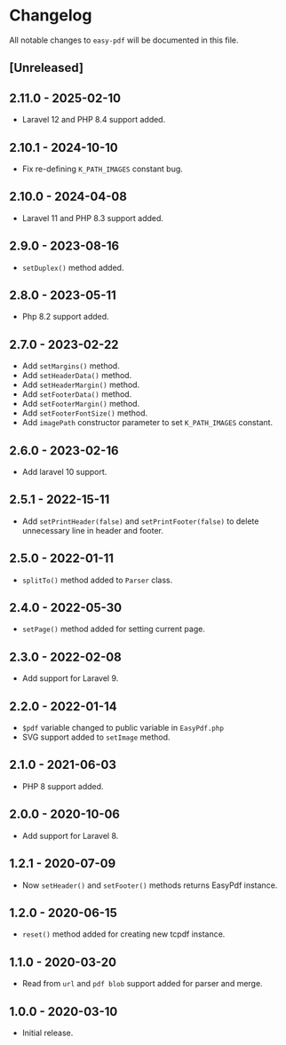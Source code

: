# Changelog
All notable changes to `easy-pdf` will be documented in this file.

## [Unreleased]

## 2.11.0 - 2025-02-10
- Laravel 12 and PHP 8.4 support added.

## 2.10.1 - 2024-10-10
- Fix re-defining `K_PATH_IMAGES` constant bug.

## 2.10.0 - 2024-04-08
- Laravel 11 and PHP 8.3 support added.

## 2.9.0 - 2023-08-16
- `setDuplex()` method added.

## 2.8.0 - 2023-05-11
- Php 8.2 support added.

## 2.7.0 - 2023-02-22
- Add `setMargins()` method.
- Add `setHeaderData()` method.
- Add `setHeaderMargin()` method.
- Add `setFooterData()` method.
- Add `setFooterMargin()` method.
- Add `setFooterFontSize()` method.
- Add `imagePath` constructor parameter to set `K_PATH_IMAGES` constant.

## 2.6.0 - 2023-02-16
- Add laravel 10 support.

## 2.5.1 - 2022-15-11
- Add `setPrintHeader(false)` and `setPrintFooter(false)` to delete unnecessary line in header and footer.

## 2.5.0 - 2022-01-11
- `splitTo()` method added to `Parser` class.

## 2.4.0 - 2022-05-30
- `setPage()` method added for setting current page.

## 2.3.0 - 2022-02-08
- Add support for Laravel 9.

## 2.2.0 - 2022-01-14
- `$pdf` variable changed to public variable in `EasyPdf.php`
- SVG support added to `setImage` method.

## 2.1.0 - 2021-06-03
- PHP 8 support added.

## 2.0.0 - 2020-10-06
- Add support for Laravel 8.

## 1.2.1 - 2020-07-09
- Now `setHeader()` and `setFooter()` methods returns EasyPdf instance.

## 1.2.0 - 2020-06-15
- `reset()` method added for creating new tcpdf instance.

## 1.1.0 - 2020-03-20
- Read from `url` and `pdf blob` support added for parser and merge.

## 1.0.0 - 2020-03-10
- Initial release.
